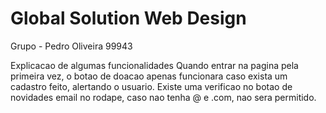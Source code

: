 # Global Solution Web Design
Grupo - Pedro Oliveira 99943

Explicacao de algumas funcionalidades
Quando entrar na pagina pela primeira vez, o botao de doacao apenas funcionara caso exista um cadastro feito, alertando o usuario.
Existe uma verificao no botao de novidades email no rodape, caso nao tenha @ e .com, nao sera permitido.
